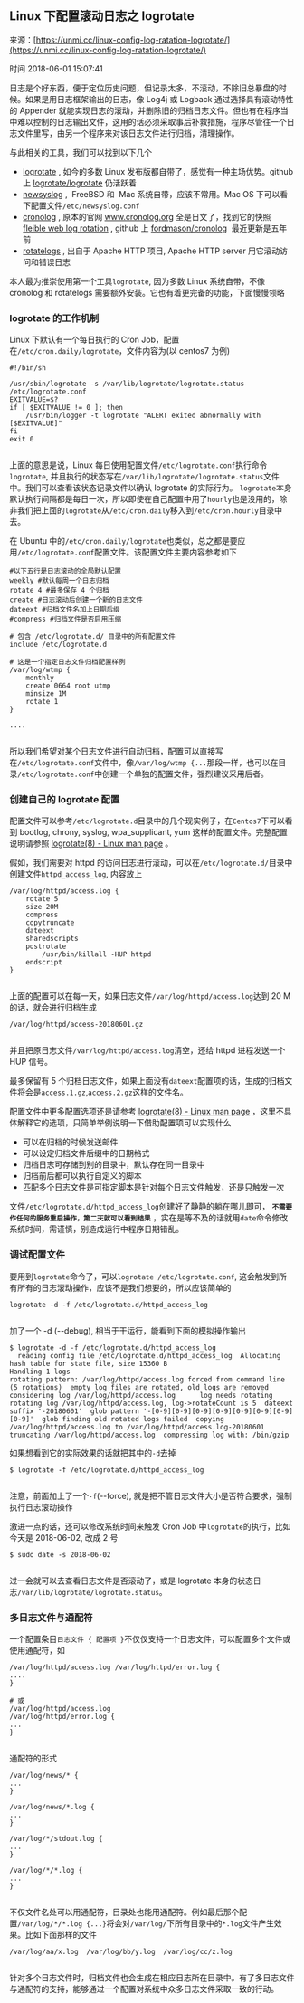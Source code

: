 ## Linux 下配置滚动日志之 logrotate

来源：[https://unmi.cc/linux-config-log-ratation-logrotate/](https://unmi.cc/linux-config-log-ratation-logrotate/)

时间 2018-06-01 15:07:41


日志是个好东西，便于定位历史问题，但记录太多，不滚动，不除旧总暴盘的时候。如果是用日志框架输出的日志，像 Log4j 或 Logback 通过选择具有滚动特性的 Appender 就能实现日志的滚动，并删除旧的归档日志文件。但也有在程序当中难以控制的日志输出文件，这用的话必须采取事后补救措施，程序尽管往一个日志文件里写，由另一个程序来对该日志文件进行归档，清理操作。

与此相关的工具，我们可以找到以下几个



* [logrotate][0]
, 如今的多数 Linux 发布版都自带了，感觉有一种主场优势。github 上      [logrotate/logrotate][1]
仍活跃着    
* [newsyslog][2]
,  FreeBSD 和  Mac 系统自带，应该不常用。Mac OS 下可以看下配置文件`/etc/newsyslog.conf`
* [cronolog][3]
, 原本的官网 www.cronolog.org 全是日文了，找到它的快照      [fleible web log rotation][4]
, github 上      [fordmason/cronolog][5]
 最近更新是五年前    
* [rotatelogs][6]
, 出自于 Apache HTTP 项目, Apache HTTP server 用它滚动访问和错误日志    
  

本人最为推崇使用第一个工具`logrotate`, 因为多数 Linux 系统自带，不像 cronolog 和 rotatelogs 需要额外安装。它也有着更完备的功能，下面慢慢领略


### logrotate 的工作机制

Linux 下默认有一个每日执行的 Cron Job，配置在`/etc/cron.daily/logrotate`，文件内容为(以 centos7 为例)

```
#!/bin/sh
 
/usr/sbin/logrotate -s /var/lib/logrotate/logrotate.status /etc/logrotate.conf
EXITVALUE=$?
if [ $EXITVALUE != 0 ]; then
    /usr/bin/logger -t logrotate "ALERT exited abnormally with [$EXITVALUE]"
fi
exit 0


```

上面的意思是说，Linux 每日使用配置文件`/etc/logrotate.conf`执行命令`logrotate`, 并且执行的状态写在`/var/lib/logrotate/logrotate.status`文件中。我们可以查看该状态记录文件以确认 logrotate 的实际行为。
`logrotate`本身默认执行间隔都是每日一次，所以即使在自己配置中用了`hourly`也是没用的，除非我们把上面的`logrotate`从`/etc/cron.daily`移入到`/etc/cron.hourly`目录中去。

在 Ubuntu 中的`/etc/cron.daily/logrotate`也类似，总之都是要应用`/etc/logrotate.conf`配置文件。该配置文件主要内容参考如下

``` 
#以下五行是日志滚动的全局默认配置
weekly #默认每周一个日志归档
rotate 4 #最多保存 4 个归档
create #日志滚动后创建一个新的日志文件
dateext #归档文件名加上日期后缀
#compress #归档文件是否启用压缩
 
# 包含 /etc/logrotate.d/ 目录中的所有配置文件
include /etc/logrotate.d
 
# 这是一个指定日志文件归档配置样例
/var/log/wtmp {
    monthly
    create 0664 root utmp
    minsize 1M
    rotate 1
}
 
....


```

所以我们希望对某个日志文件进行自动归档，配置可以直接写在`/etc/logrotate.conf`文件中，像`/var/log/wtmp {...`那段一样，也可以在目录`/etc/logrotate.conf`中创建一个单独的配置文件，强烈建议采用后者。


### 创建自己的 logrotate 配置

配置文件可以参考`/etc/logrotate.d`目录中的几个现实例子，在`Centos7`下可以看到 bootlog, chrony, syslog, wpa_supplicant, yum 这样的配置文件。完整配置说明请参照    [logrotate(8) - Linux man page][7]
。

假如，我们需要对 httpd 的访问日志进行滚动，可以在`/etc/logrotate.d/`目录中创建文件`httpd_access_log`, 内容放上

``` 
/var/log/httpd/access.log {
    rotate 5
    size 20M
    compress
    copytruncate
    dateext
    sharedscripts
    postrotate
        /usr/bin/killall -HUP httpd
    endscript
}


```

上面的配置可以在每一天，如果日志文件`/var/log/httpd/access.log`达到 20 M 的话，就会进行归档生成

``` 
/var/log/httpd/access-20180601.gz


```

并且把原日志文件`/var/log/httpd/access.log`清空，还给 httpd 进程发送一个 HUP 信号。

最多保留有 5 个归档日志文件，如果上面没有`dateext`配置项的话，生成的归档文件将会是`access.1.gz`,`access.2.gz`这样的文件名。

配置文件中更多配置选项还是请参考    [logrotate(8) - Linux man page][7]
，这里不具体解释它的选项，只简单举例说明一下借助配置项可以实现什么



* 可以在归档的时候发送邮件
* 可以设定归档文件后缀中的日期格式
* 归档日志可存储到别的目录中，默认存在同一目录中
* 归档前后都可以执行自定义的脚本
* 匹配多个日志文件是可指定脚本是针对每个日志文件触发，还是只触发一次
  

文件`/etc/logrotate.d/httpd_access_log`创建好了静静的躺在哪儿即可， **`不需要作任何的服务重启操作，第二天就可以看到结果`** ，实在是等不及的话就用`date`命令修改系统时间，需谨慎，别造成运行中程序日期错乱。


### 调试配置文件

要用到`logrotate`命令了，可以`logrotate /etc/logrotate.conf`, 这会触发到所有所有的日志滚动操作，应该不是我们想要的，所以应该简单的

``` 
logrotate -d -f /etc/logrotate.d/httpd_access_log


```

加了一个 -d (--debug), 相当于干运行，能看到下面的模拟操作输出

``` 
$ logrotate -d -f /etc/logrotate.d/httpd_access_log
  reading config file /etc/logrotate.d/httpd_access_log  Allocating hash table for state file, size 15360 B
Handling 1 logs
rotating pattern: /var/log/httpd/access.log forced from command line (5 rotations)  empty log files are rotated, old logs are removed  considering log /var/log/httpd/access.log      log needs rotating  rotating log /var/log/httpd/access.log, log->rotateCount is 5  dateext suffix '-20180601'  glob pattern '-[0-9][0-9][0-9][0-9][0-9][0-9][0-9][0-9]'  glob finding old rotated logs failed  copying /var/log/httpd/access.log to /var/log/httpd/access.log-20180601  truncating /var/log/httpd/access.log  compressing log with: /bin/gzip

```

如果想看到它的实际效果的话就把其中的`-d`去掉

``` 
$ logrotate -f /etc/logrotate.d/httpd_access_log


```

注意，前面加上了一个`-f`(--force), 就是把不管日志文件大小是否符合要求，强制执行日志滚动操作

激进一点的话，还可以修改系统时间来触发 Cron Job 中`logrotate`的执行，比如今天是 2018-06-02, 改成 2 号

``` 
$ sudo date -s 2018-06-02


```

过一会就可以去查看日志文件是否滚动了，或是 logrotate 本身的状态日志`/var/lib/logrotate/logrotate.status`。


### 多日志文件与通配符

一个配置条目`日志文件 { 配置项 }`不仅仅支持一个日志文件，可以配置多个文件或使用通配符，如

``` 
/var/log/httpd/access.log /var/log/httpd/error.log {
....
}
 
# 或
/var/log/httpd/access.log
/var/log/httpd/error.log {
...
}


```

通配符的形式

``` 
/var/log/news/* {
...
}
 
/var/log/news/*.log {
...
}
 
/var/log/*/stdout.log {
...
}
 
/var/log/*/*.log {
...
}


```

不仅文件名处可以用通配符，目录处也能用通配符。例如最后那个配置`/var/log/*/*.log {...}`将会对`/var/log/`下所有目录中的`*.log`文件产生效果。比如下面那样的文件

``` 
/var/log/aa/x.log  /var/log/bb/y.log  /var/log/cc/z.log


```

针对多个日志文件时，归档文件也会生成在相应日志所在目录中。有了多日志文件与通配符的支持，能够通过一个配置对系统中众多日志文件采取一致的行动。



[0]: https://linux.die.net/man/8/logrotate
[1]: https://github.com/logrotate/logrotate
[2]: https://www.newsyslog.org/manual.html
[3]: http://oldzipsarchive.dreamhosters.com/apache/log_rotation/cronolog_faq.htm
[4]: http://oldzipsarchive.dreamhosters.com/apache/log_rotation/cronolog_faq.htm
[5]: https://github.com/fordmason/cronolog
[6]: https://httpd.apache.org/docs/2.4/programs/rotatelogs.html
[7]: https://linux.die.net/man/8/logrotate
[8]: https://linux.die.net/man/8/logrotate